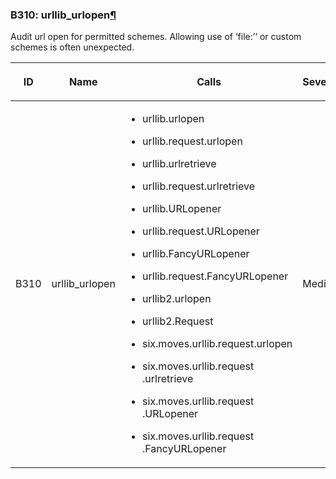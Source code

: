 ### B310: urllib\_urlopen<a href="#b310-urllib-urlopen" class="headerlink" title="Permalink to this headline">¶</a>

Audit url open for permitted schemes. Allowing use of ‘file:’’ or custom
schemes is often unexpected.

<table class="docutils align-default">
<colgroup>
<col style="width: 8%" />
<col style="width: 28%" />
<col style="width: 49%" />
<col style="width: 15%" />
</colgroup>
<thead>
<tr class="header row-odd">
<th class="head"><p>ID</p></th>
<th class="head"><p>Name</p></th>
<th class="head"><p>Calls</p></th>
<th class="head"><p>Severity</p></th>
</tr>
</thead>
<tbody>
<tr class="odd row-even">
<td><p>B310</p></td>
<td><p>urllib_urlopen</p></td>
<td><ul>
<li><p>urllib.urlopen</p></li>
<li><p>urllib.request.urlopen</p></li>
<li><p>urllib.urlretrieve</p></li>
<li><p>urllib.request.urlretrieve</p></li>
<li><p>urllib.URLopener</p></li>
<li><p>urllib.request.URLopener</p></li>
<li><p>urllib.FancyURLopener</p></li>
<li><p>urllib.request.FancyURLopener</p></li>
<li><p>urllib2.urlopen</p></li>
<li><p>urllib2.Request</p></li>
<li><p>six.moves.urllib.request.urlopen</p></li>
<li><p>six.moves.urllib.request .urlretrieve</p></li>
<li><p>six.moves.urllib.request .URLopener</p></li>
<li><p>six.moves.urllib.request .FancyURLopener</p></li>
</ul></td>
<td><p>Medium</p></td>
</tr>
</tbody>
</table>
